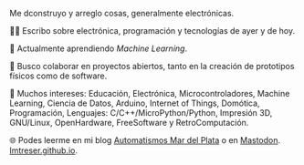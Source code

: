 Me dconstruyo y arreglo cosas, generalmente electrónicas.

✍🏻 Escribo sobre electrónica, programación y tecnologías de ayer y de hoy.

🌱 Actualmente aprendiendo *Machine Learning*.

💞️ Busco colaborar en proyectos abiertos, tanto en la creación de prototipos físicos como de software.
  
👀 Muchos intereses: Educación, Electrónica, Microcontroladores, Machine Learning, Ciencia de Datos, Arduino, Internet of Things, Domótica, Programación, Lenguajes: C/C++/MicroPython/Python, Impresión 3D, GNU/Linux, OpenHardware, FreeSoftware y RetroComputación.

🌐 Podes leerme en mi blog [Automatismos Mar del Plata](https://www.automatismos-mdq.com.ar) o en [Mastodon](https://mastodon.online/@lmtreser).
[lmtreser.github.io](https://lmtreser.github.io/).
